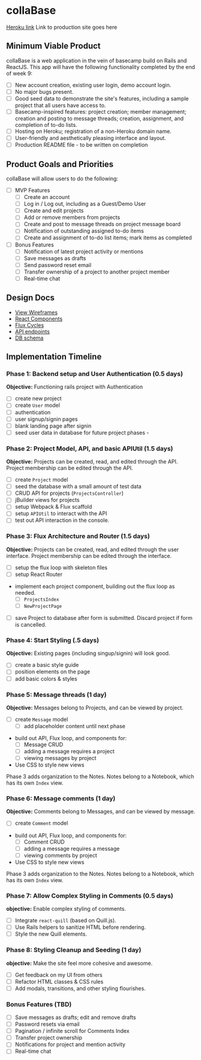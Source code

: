 # collaBase

[Heroku link][heroku] Link to production site goes here

[heroku]: http://www.herokuapp.com

## Minimum Viable Product

collaBase is a web application in the vein of basecamp build on Rails and ReactJS.  This app will have the following functionality completed by the end of week 9:

- [ ] New account creation, existing user login, demo account login.
- [ ] No major bugs present.
- [ ] Good seed data to demonstrate the site's features, including a sample project that all users have access to.
- [ ] Basecamp-inspired features: project creation; member management; creation and posting to message threads; creation, assignment, and completion of to-do lists.
- [ ] Hosting on Heroku; registration of a non-Heroku domain name.
- [ ] User-friendly and aesthetically pleasing interface and layout.
- [ ] Production README file - to be written on completion

## Product Goals and Priorities

collaBase will allow users to do the following:

- [ ] MVP Features
  - [ ] Create an account
  - [ ] Log in / Log out, including as a Guest/Demo User
  - [ ] Create and edit projects
  - [ ] Add or remove members from projects
  - [ ] Create and post to message threads on project message board
  - [ ] Notification of outstanding assigned to-do items
  - [ ] Create and assignment of to-do list items; mark items as completed
- [ ] Bonus Features
  - [ ] Notification of latest project activity or mentions
  - [ ] Save messages as drafts
  - [ ] Send password reset email
  - [ ] Transfer ownership of a project to another project member
  - [ ] Real-time chat

## Design Docs
* [View Wireframes][views]
* [React Components][components]
* [Flux Cycles][flux-cycles]
* [API endpoints][api-endpoints]
* [DB schema][schema]

[views]: ./docs/views.md
[components]: ./docs/components.md
[flux-cycles]: ./docs/flux-cycles.md
[api-endpoints]: ./docs/api-endpoints.md
[schema]: ./docs/schema.md

## Implementation Timeline

### Phase 1: Backend setup and User Authentication (0.5 days)

**Objective:** Functioning rails project with Authentication

- [ ] create new project
- [ ] create `User` model
- [ ] authentication
- [ ] user signup/signin pages
- [ ] blank landing page after signin
- [ ] seed user data in database for future project phases -

<!-- Time elapsed: .5 days  -->

### Phase 2: Project Model, API, and basic APIUtil (1.5 days)

**Objective:** Projects can be created, read, and edited through the API. Project membership can be edited through the API.

- [ ] create `Project` model
- [ ] seed the database with a small amount of test data
- [ ] CRUD API for projects (`ProjectsController`)
- [ ] jBuilder views for projects
- [ ] setup Webpack & Flux scaffold
- [ ] setup `APIUtil` to interact with the API
- [ ] test out API interaction in the console.

<!-- Time elapsed: 2 days -->

### Phase 3: Flux Architecture and Router (1.5 days)

**Objective:** Projects can be created, read, and edited through the user interface. Project membership can be edited through the interface.

- [ ] setup the flux loop with skeleton files
- [ ] setup React Router
- implement each project component, building out the flux loop as needed.
  - [ ] `ProjectsIndex`
  - [ ] `NewProjectPage`
- [ ] save Project to database after form is submitted. Discard project if form is cancelled.

  <!-- Time elapsed: 3.5 days -->

### Phase 4: Start Styling (.5 days)

**Objective:** Existing pages (including singup/signin) will look good.

- [ ] create a basic style guide
- [ ] position elements on the page
- [ ] add basic colors & styles

<!-- Time elapsed: 4 days -->


### Phase 5: Message threads (1 day)

**Objective:** Messages belong to Projects, and can be viewed by project.

- [ ] create `Message` model
  - [ ] add placeholder content until next phase
- build out API, Flux loop, and components for:
  - [ ] Message CRUD
  - [ ] adding a message requires a project
  - [ ] viewing messages by project
- Use CSS to style new views

Phase 3 adds organization to the Notes. Notes belong to a Notebook,
which has its own `Index` view.

<!-- Time elapsed: 5 days -->


### Phase 6: Message comments (1 day)

**Objective:** Comments belong to Messages, and can be viewed by message.

- [ ] create `Comment` model
- build out API, Flux loop, and components for:
  - [ ] Comment CRUD
  - [ ] adding a message requires a message
  - [ ] viewing comments by project
- Use CSS to style new views

Phase 3 adds organization to the Notes. Notes belong to a Notebook,
which has its own `Index` view.

<!-- Time elapsed: 6 days -->

### Phase 7: Allow Complex Styling in Comments (0.5 days)

**objective:** Enable complex styling of comments.

- [ ] Integrate `react-quill` (based on Quill.js).
- [ ] Use Rails helpers to sanitize HTML before rendering.
- [ ] Style the new Quill elements.

<!-- Time elapsed: 6.5 days -->

### Phase 8: Styling Cleanup and Seeding (1 day)

**objective:** Make the site feel more cohesive and awesome.

- [ ] Get feedback on my UI from others
- [ ] Refactor HTML classes & CSS rules
- [ ] Add modals, transitions, and other styling flourishes.

<!-- Time elapsed: 7.5 days -->


### Bonus Features (TBD)
- [ ] Save messages as drafts; edit and remove drafts
- [ ] Password resets via email
- [ ] Pagination / infinite scroll for Comments Index
- [ ] Transfer project ownership
- [ ] Notifications for project and mention activity
- [ ] Real-time chat

<!--

[phase-one]: ./docs/phases/phase1.md
[phase-two]: ./docs/phases/phase2.md
[phase-three]: ./docs/phases/phase3.md
[phase-four]: ./docs/phases/phase4.md
[phase-five]: ./docs/phases/phase5.md

 -->
